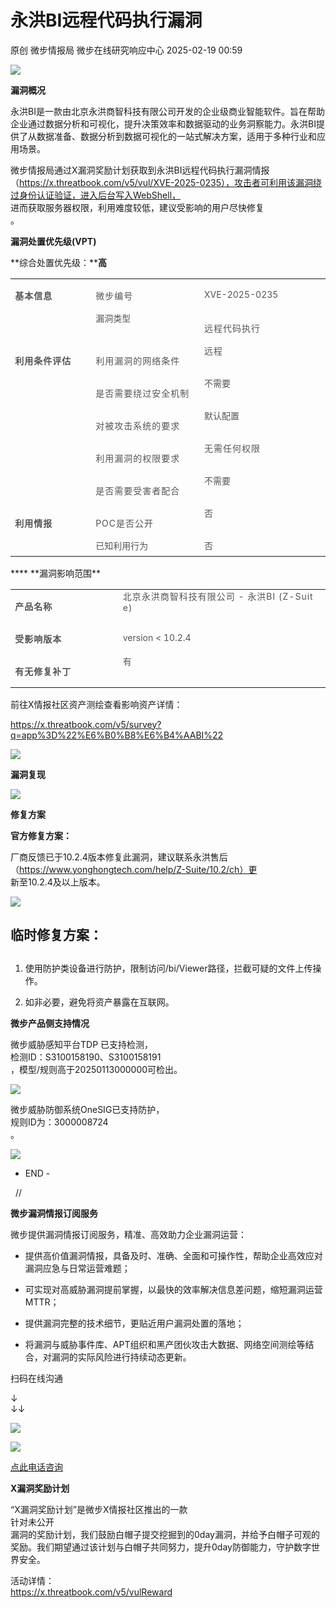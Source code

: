 #  永洪BI远程代码执行漏洞   
原创 微步情报局  微步在线研究响应中心   2025-02-19 00:59  
  
![](https://mmbiz.qpic.cn/mmbiz_png/fFyp1gWjicMKNkm4Pg1Ed6nv0proxQLEKJ2CUCIficfAwKfClJ84puialc9eER0oaibMn1FDUpibeK1t1YvgZcLYl3A/640?wx_fmt=png "")  
  
  
**漏洞概况**  
  
  
  
永洪BI是一款由北京永洪商智科技有限公司开发的企业级商业智能软件。旨在帮助企业通过数据分析和可视化，提升决策效率和数据驱动的业务洞察能力。永洪BI提供了从数据准备、数据分析到数据可视化的一站式解决方案，适用于多种行业和应用场景。  
  
微步情报局通过X漏洞奖励计划获取到永洪BI远程代码执行漏洞情报（https://x.threatbook.com/v5/vul/XVE-2025-0235），攻击者可利用该漏洞绕过身份认证验证，进入后台写入WebShell，  
进而获取服务器权限，利用难度较低，建议受影响的用户尽快修复  
。  
  
  
**漏洞处置优先级(VPT)**  
  
  
  
**综合处置优先级：****高**  
<table><tbody style="outline: 0px;"><tr style="outline: 0px;height: 31.0667px;"><td width="110" colspan="1" rowspan="2" style="padding: 0px 7.2px;outline: 0px;word-break: break-all;hyphens: auto;border-width: 0.666667px;border-color: rgb(191, 191, 191);vertical-align: top;"><p style="outline: 0px;"><span style="outline: 0px;color: rgb(84, 84, 84);font-size: 14px;letter-spacing: 1px;"><strong style="outline: 0px;">基本信息</strong></span><o:p style="outline: 0px;"></o:p></p></td><td width="186" colspan="1" rowspan="1" style="padding: 0px 7.2px;outline: 0px;word-break: break-all;hyphens: auto;border-width: 0.666667px;border-color: rgb(191, 191, 191);vertical-align: top;"><p style="outline: 0px;"><span style="outline: 0px;color: rgb(84, 84, 84);letter-spacing: 1px;font-size: 14px;">微步编号</span><o:p style="outline: 0px;"></o:p></p></td><td width="88" colspan="1" rowspan="1" style="padding: 0px 7.2px;outline: 0px;word-break: break-all;hyphens: auto;border-width: 0.666667px;border-color: rgb(191, 191, 191);vertical-align: top;"><p><span style="font-size: 14px;color: rgb(84, 84, 84);">XVE-2025-0235</span></p></td></tr><tr style="padding-right: 7.2px;padding-left: 7.2px;outline: 0px;word-break: break-all;hyphens: auto;border-width: 0.666667px;border-color: rgb(191, 191, 191);vertical-align: top;height: 31.0667px;"><td colspan="1" rowspan="1" width="189" style="padding: 0px 7.2px;outline: 0px;word-break: break-all;hyphens: auto;border-width: 0.666667px;border-color: rgb(191, 191, 191);vertical-align: top;" height="31"><span style="outline: 0px;font-size: 14px;color: rgb(84, 84, 84);">漏洞类型</span><br style="outline: 0px;"/></td><td colspan="1" rowspan="1" width="221" style="padding: 0px 7.2px;outline: 0px;word-break: break-all;hyphens: auto;border-width: 0.666667px;border-color: rgb(191, 191, 191);vertical-align: top;" height="31"><p><span style="color: rgb(84, 84, 84);font-size: 14px;letter-spacing: 1px;">远程代码执行</span></p></td></tr><tr style="outline: 0px;height: 31.0667px;"><td width="135" colspan="1" rowspan="5" style="padding: 0px 7.2px;outline: 0px;word-break: break-all;hyphens: auto;border-width: 0.666667px;border-color: rgb(191, 191, 191);vertical-align: top;"><p style="outline: 0px;"><strong style="outline: 0px;"><span style="outline: 0px;color: rgb(84, 84, 84);letter-spacing: 1px;font-size: 14px;">利用条件评估</span></strong><o:p style="outline: 0px;"></o:p></p></td><td width="169" colspan="1" rowspan="1" style="padding: 0px 7.2px;outline: 0px;word-break: break-all;hyphens: auto;border-width: 0.666667px;border-color: rgb(191, 191, 191);vertical-align: top;"><p style="outline: 0px;"><span style="outline: 0px;color: rgb(84, 84, 84);letter-spacing: 1px;font-size: 14px;">利用漏洞的网络条件<br style="outline: 0px;"/></span><o:p style="outline: 0px;"></o:p></p></td><td width="221" colspan="1" rowspan="1" style="padding: 0px 7.2px;outline: 0px;word-break: break-all;hyphens: auto;border-width: 0.666667px;border-color: rgb(191, 191, 191);vertical-align: top;"><span style="color: rgb(84, 84, 84);font-size: 14px;letter-spacing: 1px;">远程</span></td></tr><tr style="outline: 0px;height: 31.0667px;"><td width="189" colspan="1" rowspan="1" style="padding: 0px 7.2px;outline: 0px;word-break: break-all;hyphens: auto;border-width: 0.666667px;border-color: rgb(191, 191, 191);vertical-align: top;"><p style="outline: 0px;"><span style="outline: 0px;color: rgb(84, 84, 84);font-size: 14px;letter-spacing: 1px;">是否需要绕过安全机制</span><o:p style="outline: 0px;"></o:p></p></td><td width="221" colspan="1" rowspan="1" style="padding: 0px 7.2px;outline: 0px;word-break: break-all;hyphens: auto;border-width: 0.666667px;border-color: rgb(191, 191, 191);vertical-align: top;"><span style="font-size: 14px;color: rgb(84, 84, 84);">不需要</span></td></tr><tr style="outline: 0px;height: 27px;"><td width="189" colspan="1" rowspan="1" style="padding: 0px 7.2px;outline: 0px;word-break: break-all;hyphens: auto;border-width: 0.666667px;border-color: rgb(191, 191, 191);vertical-align: top;"><p style="outline: 0px;"><span style="outline: 0px;color: rgb(84, 84, 84);letter-spacing: 1px;font-size: 14px;">对被攻击系统的要求<br style="outline: 0px;"/></span><o:p style="outline: 0px;"></o:p></p></td><td width="221" colspan="1" rowspan="1" style="padding: 0px 7.2px;outline: 0px;word-break: break-all;hyphens: auto;border-width: 0.666667px;border-color: rgb(191, 191, 191);vertical-align: top;"><span style="font-size: 14px;color: rgb(84, 84, 84);">默认配置</span></td></tr><tr style="outline: 0px;height: 27px;"><td width="189" colspan="1" rowspan="1" style="padding: 0px 7.2px;outline: 0px;word-break: break-all;hyphens: auto;border-width: 0.666667px;border-color: rgb(191, 191, 191);vertical-align: top;"><p style="outline: 0px;"><span style="outline: 0px;color: rgb(84, 84, 84);font-size: 14px;letter-spacing: 1px;text-wrap: wrap;">利用漏洞的权限要求</span><o:p style="outline: 0px;"></o:p></p></td><td width="221" colspan="1" rowspan="1" style="padding: 0px 7.2px;outline: 0px;word-break: break-all;hyphens: auto;border-width: 0.666667px;border-color: rgb(191, 191, 191);vertical-align: top;"><span style="color: rgb(84, 84, 84);font-size: 14px;letter-spacing: 1px;">无需任何权限</span></td></tr><tr style="outline: 0px;height: 27px;"><td width="189" colspan="1" rowspan="1" style="padding: 0px 7.2px;outline: 0px;word-break: break-all;hyphens: auto;border-width: 0.666667px;border-color: rgb(191, 191, 191);vertical-align: top;"><p style="outline: 0px;"><span style="outline: 0px;color: rgb(84, 84, 84);letter-spacing: 1px;font-size: 14px;">是否需要受害者配合</span><o:p style="outline: 0px;"></o:p></p></td><td width="88" colspan="1" rowspan="1" style="padding: 0px 7.2px;outline: 0px;word-break: break-all;hyphens: auto;border-width: 0.666667px;border-color: rgb(191, 191, 191);vertical-align: top;"><span style="font-size: 14px;color: rgb(84, 84, 84);">不需要</span></td></tr><tr style="outline: 0px;height: 27.2px;"><td width="115" colspan="1" rowspan="2" style="padding: 0px 7.2px;outline: 0px;word-break: break-all;hyphens: auto;border-width: 0.666667px;border-color: rgb(191, 191, 191);vertical-align: top;"><p style="outline: 0px;"><strong style="outline: 0px;"><span style="outline: 0px;color: rgb(84, 84, 84);letter-spacing: 1px;font-size: 14px;">利用情报</span></strong><o:p style="outline: 0px;"></o:p></p></td><td width="169" colspan="1" rowspan="1" style="padding: 0px 7.2px;outline: 0px;word-break: break-all;hyphens: auto;border-width: 0.666667px;border-color: rgb(191, 191, 191);vertical-align: top;"><p style="outline: 0px;"><span style="outline: 0px;color: rgb(84, 84, 84);font-size: 14px;letter-spacing: 1px;">POC是否公开</span><o:p style="outline: 0px;"></o:p></p></td><td width="88" colspan="1" rowspan="1" style="padding: 0px 7.2px;outline: 0px;word-break: break-all;hyphens: auto;border-width: 0.666667px;border-color: rgb(191, 191, 191);vertical-align: top;height: 27.2px;"><span style="outline: 0px;color: rgb(84, 84, 84);font-size: 14px;">否</span></td></tr><tr style="padding-right: 7.2px;padding-left: 7.2px;outline: 0px;word-break: break-all;hyphens: auto;border-width: 0.666667px;border-color: rgb(191, 191, 191);vertical-align: top;height: 27.2px;"><td colspan="1" rowspan="1" width="169" style="padding: 0px 7.2px;outline: 0px;word-break: break-all;hyphens: auto;border-width: 0.666667px;border-color: rgb(191, 191, 191);vertical-align: top;" height="27"><span style="outline: 0px;color: rgb(84, 84, 84);font-size: 14px;">已知利用行为<br style="outline: 0px;"/></span></td><td colspan="1" rowspan="1" width="222" height="27" style="padding: 0px 7.2px;outline: 0px;word-break: break-all;hyphens: auto;border-width: 0.666667px;border-color: rgb(191, 191, 191);vertical-align: top;height: 27px;"><span style="font-size: 14px;color: rgb(84, 84, 84);">否</span><br/></td></tr></tbody></table>  
****  
**漏洞影响范围**  
  
  
  
<table><tbody style="outline: 0px;"><tr style="outline: 0px;height: 33.2px;"><td width="152" colspan="1" rowspan="1" style="padding: 0px 7.2px;outline: 0px;word-break: break-all;hyphens: auto;border-width: 0.666667px;border-color: rgb(191, 191, 191);vertical-align: top;"><p style="outline: 0px;"><strong style="outline: 0px;"><span style="outline: 0px;color: rgb(84, 84, 84);letter-spacing: 1px;font-size: 14px;">产品名称</span></strong><o:p style="outline: 0px;"></o:p></p></td><td width="346" colspan="1" rowspan="1" style="padding: 0px 7.2px;outline: 0px;word-break: break-all;hyphens: auto;border-width: 0.666667px;border-color: rgb(191, 191, 191);vertical-align: top;"><span style="color: rgb(84, 84, 84);font-size: 14px;letter-spacing: 1px;">北京永洪商智科技有限公司 - 永洪BI (Z-Suite)</span></td></tr><tr style="outline: 0px;height: 27px;"><td width="172" colspan="1" rowspan="1" style="padding: 0px 7.2px;outline: 0px;word-break: break-all;hyphens: auto;border-width: 0.666667px;border-color: rgb(191, 191, 191);vertical-align: top;"><p style="outline: 0px;"><span style="color: rgb(84, 84, 84);"><strong style="outline: 0px;"><span style="outline: 0px;letter-spacing: 1px;font-size: 14px;">受影响版本</span></strong></span><o:p style="outline: 0px;"></o:p></p></td><td width="346" colspan="1" rowspan="1" style="padding: 0px 7.2px;outline: 0px;word-break: break-all;hyphens: auto;border-width: 0.666667px;border-color: rgb(191, 191, 191);vertical-align: top;"><p><span style="font-size: 14px;color: rgb(84, 84, 84);">version &lt; 10.2.4</span></p></td></tr><tr style="outline: 0px;height: 35.6px;"><td width="172" colspan="1" rowspan="1" style="padding: 0px 7.2px;outline: 0px;word-break: break-all;hyphens: auto;border-width: 0.666667px;border-color: rgb(191, 191, 191);vertical-align: top;"><p style="outline: 0px;"><strong style="outline: 0px;"><span style="outline: 0px;color: rgb(84, 84, 84);letter-spacing: 1px;font-size: 14px;">有无修复补丁</span></strong><o:p style="outline: 0px;"></o:p></p></td><td width="346" colspan="1" rowspan="1" style="padding: 0px 7.2px;outline: 0px;word-break: break-all;hyphens: auto;border-width: 0.666667px;border-color: rgb(191, 191, 191);vertical-align: top;"><span style="letter-spacing: 0.578px;font-size: 14px;color: rgb(84, 84, 84);">有</span></td></tr></tbody></table>  
前往X情报社区资产测绘查看影响资产详情：  
  
https://x.threatbook.com/v5/survey?q=app%3D%22%E6%B0%B8%E6%B4%AABI%22  
  
![](https://mmbiz.qpic.cn/mmbiz_png/fFyp1gWjicMJUl6vIy7ibZm5DuQW8F9bNXFvW9pHeWPRB7J0uUESMLt6sUnIUB1PQYbSmQyt84dfwkrstWxCopZw/640?wx_fmt=png&from=appmsg "")  
  
  
**漏洞复现**  
  
  
  
![](https://mmbiz.qpic.cn/mmbiz_png/fFyp1gWjicMJUl6vIy7ibZm5DuQW8F9bNXdVDexTN5kFH5VRFectEztzx0L7sdOcVCia8g0XXGonJfM2SgSbKgcgg/640?wx_fmt=png&from=appmsg "")  
  
  
**修复方案**  
  
  
  
**官方修复方案：**  
  
厂商反馈已于10.2.4版本修复此漏洞，建议联系永洪售后  
（https://www.yonghongtech.com/help/Z-Suite/10.2/ch）更  
新至10.2.4及以上版本。  
  
![](https://mmbiz.qpic.cn/mmbiz_png/fFyp1gWjicMJUl6vIy7ibZm5DuQW8F9bNXVn3bwckiaAxYibNRhpYEqq6Ad4yLT123uwAvibNHNGPr5fORr7uCAtqeQ/640?wx_fmt=png&from=appmsg "")  
  
## 临时修复方案：  
##   
1. 使用防护类设备进行防护，限制访问/bi/Viewer路径，拦截可疑的文件上传操作。  
  
1. 如非必要，避免将资产暴露在互联网。  
  
**微步产品侧支持情况**  
  
  
  
微步威胁感知平台TDP 已支持检测，  
检测ID：S3100158190、S3100158191  
，模型/规则高于20250113000000可检出。  
  
![](https://mmbiz.qpic.cn/mmbiz_png/fFyp1gWjicMJUl6vIy7ibZm5DuQW8F9bNXAGHfhBhwh3MwHwUgjLkvaSL6b1kicfk0avibibAPURjRsRQ7F8k8BJ9pA/640?wx_fmt=png&from=appmsg "")  
  
  
微步威胁防御系统OneSIG已支持防护，  
规则ID为：3000008724  
。  
  
![](https://mmbiz.qpic.cn/mmbiz_png/fFyp1gWjicMJUl6vIy7ibZm5DuQW8F9bNXS52WWZZRNuBnq5e5OtH1V0ZoW1WyTEIhNUQDIeF4qod4xEENpsD2dA/640?wx_fmt=png&from=appmsg "")  
  
  
  
- END -  
  
  
  //    
  
**微步漏洞情报订阅服务**  
  
  
微步提供漏洞情报订阅服务，精准、高效助力企业漏洞运营：  
- 提供高价值漏洞情报，具备及时、准确、全面和可操作性，帮助企业高效应对漏洞应急与日常运营难题；  
  
- 可实现对高威胁漏洞提前掌握，以最快的效率解决信息差问题，缩短漏洞运营MTTR；  
  
- 提供漏洞完整的技术细节，更贴近用户漏洞处置的落地；  
  
- 将漏洞与威胁事件库、APT组织和黑产团伙攻击大数据、网络空间测绘等结合，对漏洞的实际风险进行持续动态更新。  
  
  
扫码在线沟通  
  
↓  
↓↓  
  
![](https://mmbiz.qpic.cn/mmbiz_png/Yv6ic9zgr5hQl5bZ5Mx6PTAQg6tGLiciarvXajTdDnQiacxmwJFZ0D3ictBOmuYyRk99bibwZV49wbap77LibGQHdQPtA/640?wx_fmt=png "")  
  
![](https://mmbiz.qpic.cn/mmbiz_png/Yv6ic9zgr5hTIdM9koHZFkrtYe5WU5rHxSDicbiaNFjEBAs1rojKGviaJGjOGd9KwKzN4aSpnNZDA5UWpY2E0JAnNg/640?wx_fmt=png "")  
  
[点此电话咨询]()  
  
  
  
  
**X漏洞奖励计划**  
  
  
“X漏洞奖励计划”是微步X情报社区推出的一款  
针对未公开  
漏洞的奖励计划，我们鼓励白帽子提交挖掘到的0day漏洞，并给予白帽子可观的奖励。我们期望通过该计划与白帽子共同努力，提升0day防御能力，守护数字世界安全。  
  
活动详情：  
https://x.threatbook.com/v5/vulReward  
  
  
  
